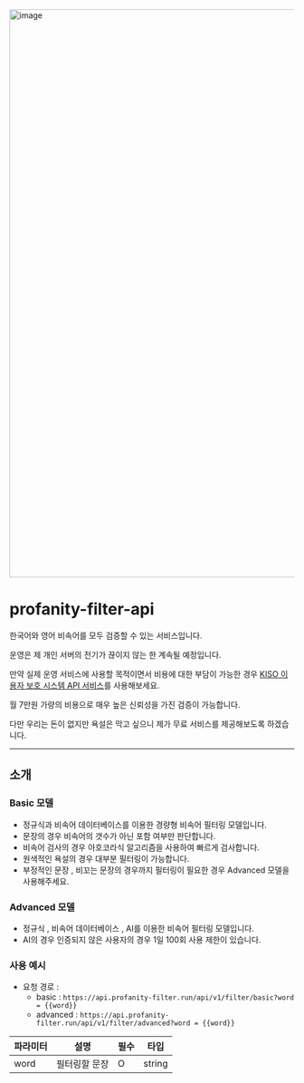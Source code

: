 <img width="1003" alt="image" src="https://github.com/Whale0928/profanity-filter-api/assets/75371249/924c007c-1b76-4c90-8b8b-ba361171e6f2">

# profanity-filter-api

한국어와 영어 비속어를 모두 검증할 수 있는 서비스입니다.

운영은 제 개인 서버의 전기가 끊이지 않는 한 계속될 예정입니다.

만약 실제 운영 서비스에 사용할 목적이면서 비용에 대한 부담이 가능한 경우 [KISO 이용자 보호 시스템 API 서비스](https://www.safekiso.com/)를 사용해보세요.

월 7만원 가량의 비용으로 매우 높은 신뢰성을 가진 검증이 가능합니다.

다만 우리는 돈이 없지만 욕설은 막고 싶으니 제가 무료 서비스를 제공해보도록 하겠습니다.

----

## 소개

### Basic 모델

- 정규식과 비속어 데이터베이스를 이용한 경량형 비속어 필터링 모델입니다.
- 문장의 경우 비속어의 갯수가 아닌 포함 여부만 판단합니다.
- 비속어 검사의 경우 아호코라식 알고리즘을 사용하여 빠르게 검사합니다.
- 원색적인 욕설의 경우 대부분 필터링이 가능합니다.
- 부정적인 문장 , 비꼬는 문장의 경우까지 필터링이 필요한 경우 Advanced 모델을 사용해주세요.

### Advanced 모델

- 정규식 , 비속어 데이터베이스 , AI를 이용한 비속어 필터링 모델입니다.
- AI의 경우 인증되지 않은 사용자의 경우 1일 100회 사용 제한이 있습니다.

### 사용 예시

- 요청 경로 :
    - basic : `https://api.profanity-filter.run/api/v1/filter/basic?word = {{word}}`
    - advanced : `https://api.profanity-filter.run/api/v1/filter/advanced?word = {{word}}`

| 파라미터 | 설명      | 필수 | 타입     |
|------|---------|----|--------|
| word | 필터링할 문장 | O  | string |
